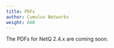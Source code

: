 ```yaml
---
title: PDFs
author: Cumulus Networks
weight: 660
---
```


The PDFs for NetQ 2.4.x are coming soon.

<!-- 
The following Cumulus NetQ user documentation is available in PDF for offline viewing or printing:

NetQ 2.4.1

- {{<exlink url="https://docs-cdn.cumulusnetworks.com/pdfs/Cumulus-NetQ-241-Deployment-Guide.pdf" text="Cumulus NetQ Deployment Guide PDF">}}
- {{<exlink url="https://docs-cdn.cumulusnetworks.com/pdfs/Cumulus-NetQ-241-Integration-Guide.pdf" text="Cumulus NetQ Integration Guide PDF">}}
- {{<exlink url="https://docs-cdn.cumulusnetworks.com/pdfs/Cumulus-NetQ-241-UI-User-Guide.pdf" text="Cumulus NetQ UI User Guide PDF">}}
- {{<exlink url="https://docs-cdn.cumulusnetworks.com/pdfs/Cumulus-NetQ-241-CLI-User-Guide.pdf" text="Cumulus NetQ CLI User Guide PDF">}}
- {{<exlink url="" text="Single File of All Guides">}}

NetQ 2.4.0

- {{<exlink url="https://docs-cdn.cumulusnetworks.com/pdfs/Cumulus-NetQ-240-Deployment-Guide.pdf" text="Cumulus NetQ Deployment Guide PDF">}}
- {{<exlink url="https://docs-cdn.cumulusnetworks.com/pdfs/Cumulus-NetQ-240-Integration-Guide.pdf" text="Cumulus NetQ Integration Guide PDF">}}
- {{<exlink url="https://docs-cdn.cumulusnetworks.com/pdfs/Cumulus-NetQ-240-UI-User-Guide.pdf" text="Cumulus NetQ UI User Guide PDF">}}
- {{<exlink url="https://docs-cdn.cumulusnetworks.com/pdfs/Cumulus-NetQ-240-CLI-User-Guide.pdf" text="Cumulus NetQ CLI User Guide PDF">}}
-->
